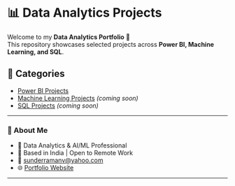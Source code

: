 # 📊 Data Analytics Projects

Welcome to my **Data Analytics Portfolio** 🚀  
This repository showcases selected projects across **Power BI, Machine Learning, and SQL**.

## 🔹 Categories
- [Power BI Projects](./PowerBI_Projects/README.md)  
- [Machine Learning Projects](./ML_Projects/README.md) *(coming soon)*  
- [SQL Projects](./SQL_Projects/README.md) *(coming soon)*  

---

### 📌 About Me
- 💼 Data Analytics & AI/ML Professional  
- 📍 Based in India | Open to Remote Work  
- 📧 sunderramanv@yahoo.com
- 🌐 [Portfolio Website](https://sunderramanv.github.io)  

---
